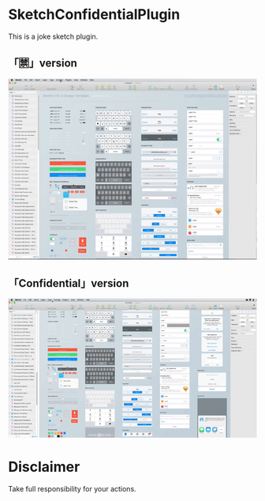 # SketchConfidentialPlugin

This is a joke sketch plugin.

## 「🈲」version

![image1](https://raw.githubusercontent.com/hanamiju/SketchConfidentialPlugin/master/example/image.gif "image1")

## 「Confidential」version

![image2](https://raw.githubusercontent.com/hanamiju/SketchConfidentialPlugin/master/example/image2.gif "image2")


# Disclaimer
Take full responsibility for your actions.
